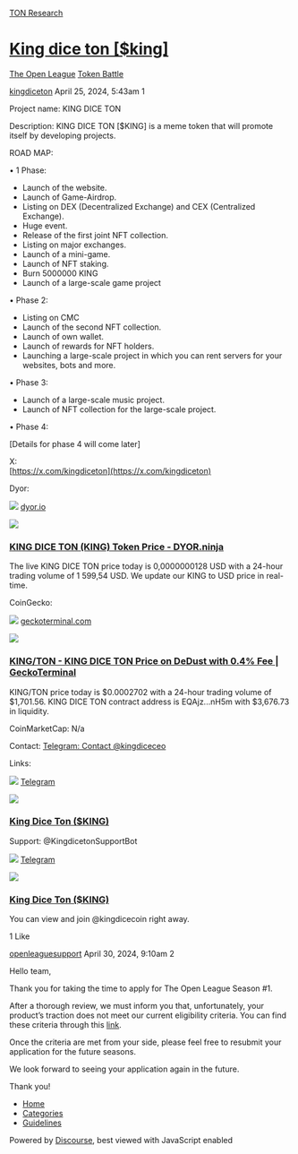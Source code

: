 [TON Research](/)

# [King dice ton \[$king\]](/t/king-dice-ton-king/13122)

[The Open League](/c/the-open-league/token-leaderboard/57)  [Token Battle](/c/the-open-league/token-leaderboard/57) 

    

[kingdiceton](https://tonresear.ch/u/kingdiceton)   April 25, 2024, 5:43am  1

Project name: KING DICE TON

Description: KING DICE TON \[$KING\] is a meme token that will promote itself by developing projects.

ROAD MAP:

• 1 Phase:

*   Launch of the website.
*   Launch of Game-Airdrop.
*   Listing on DEX (Decentralized Exchange) and CEX (Centralized Exchange).
*   Huge event.
*   Release of the first joint NFT collection.
*   Listing on major exchanges.
*   Launch of a mini-game.
*   Launch of NFT staking.
*   Burn 5000000 KING
*   Launch of a large-scale game project

• Phase 2:

*   Listing on CMC
*   Launch of the second NFT collection.
*   Launch of own wallet.
*   Launch of rewards for NFT holders.
*   Launching a large-scale project in which you can rent servers for your websites, bots and more.

• Phase 3:

*   Launch of a large-scale music project.
*   Launch of NFT collection for the large-scale project.

• Phase 4:

\[Details for phase 4 will come later\]

X:  
[https://x.com/kingdiceton](https://x.com/kingdiceton)

Dyor:

![](https://tonresear.ch/uploads/default/original/2X/7/79e3f9a6c80bca1117c6378be9f54648e8551e5d.png) [dyor.io](https://dyor.io/ru/token/EQAjzXcYEE0XYSXpT4s0X6Q3waO54CB601KeKPAEwIZBnH5m)

![](https://dyor.io/new/og.png)

### [KING DICE TON (KING) Token Price - DYOR.ninja](https://dyor.io/ru/token/EQAjzXcYEE0XYSXpT4s0X6Q3waO54CB601KeKPAEwIZBnH5m)

The live KING DICE TON price today is 0,0000000128 USD with a 24-hour trading volume of 1 599,54 USD. We update our KING to USD price in real-time.

CoinGecko:

![](https://tonresear.ch/uploads/default/original/2X/6/634d2ca8e408bed765ed29de6b9d29d55e817cab.png) [geckoterminal.com](https://www.geckoterminal.com/ton/pools/EQB7jjU3IiemC_LaIyZl6NI1hWnlWtye1Twn8pMfMiTjApMw)

![](https://tonresear.ch/uploads/default/optimized/2X/0/06530047bfd1d6a7a8869faaa6c982a10e469424_2_690x388.png)

### [KING/TON - KING DICE TON Price on DeDust with 0.4% Fee | GeckoTerminal](https://www.geckoterminal.com/ton/pools/EQB7jjU3IiemC_LaIyZl6NI1hWnlWtye1Twn8pMfMiTjApMw)

KING/TON price today is $0.0002702 with a 24-hour trading volume of $1,701.56. KING DICE TON contract address is EQAjz...nH5m with $3,676.73 in liquidity.

CoinMarketCap: N/a

Contact: [Telegram: Contact @kingdiceceo](https://t.me/kingdiceceo)

Links:

![](https://telegram.org/img/website_icon.svg?4) [Telegram](https://t.me/kingdiceton)

![](https://tonresear.ch/uploads/default/original/2X/4/40ced58781ed839153108ecb748fa742e88bbef8.jpeg)

### [King Dice Ton ($KING)](https://t.me/kingdiceton)

Support: @KingdicetonSupportBot

![](https://telegram.org/img/website_icon.svg?4) [Telegram](https://t.me/kingdicecoin)

![](https://tonresear.ch/uploads/default/original/2X/a/a5c3ed13565e3399538e2469c45f54878d2b8beb.jpeg)

### [King Dice Ton ($KING)](https://t.me/kingdicecoin)

You can view and join @kingdicecoin right away.

  1 Like

[openleaguesupport](https://tonresear.ch/u/openleaguesupport) April 30, 2024, 9:10am  2

Hello team,

Thank you for taking the time to apply for The Open League Season #1.

After a thorough review, we must inform you that, unfortunately, your product’s traction does not meet our current eligibility criteria. You can find these criteria through this [link](https://tonresear.ch/t/about-the-token-leaderboard-minor-league-category/1274).

Once the criteria are met from your side, please feel free to resubmit your application for the future seasons.

We look forward to seeing your application again in the future.

Thank you!

 

*   [Home](/)
*   [Categories](/categories)
*   [Guidelines](/guidelines)

Powered by [Discourse](https://www.discourse.org), best viewed with JavaScript enabled